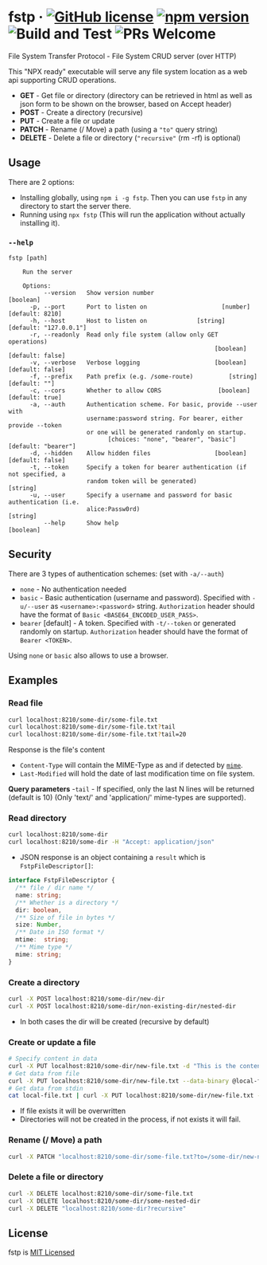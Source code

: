 # fstp &middot; [![GitHub license](https://img.shields.io/badge/license-MIT-blue.svg)](https://github.com/elisherer/fstp/blob/master/LICENSE) [![npm version](https://img.shields.io/npm/v/fstp.svg?style=flat)](https://www.npmjs.com/package/fstp) ![Build and Test](https://github.com/elisherer/fstp/workflows/Build%20and%20Test/badge.svg) ![PRs Welcome](https://img.shields.io/badge/PRs-welcome-brightgreen.svg)

File System Transfer Protocol - File System CRUD server (over HTTP)

This "NPX ready" executable will serve any file system location as a web api supporting CRUD operations.
- **GET** - Get file or directory (directory can be retrieved in html as well as json form to be shown on the browser, based on Accept header)
- **POST** - Create a directory (recursive)
- **PUT** - Create a file or update
- **PATCH** - Rename (/ Move) a path (using a `"to"` query string)
- **DELETE** - Delete a file or directory (`"recursive"` (rm -rf) is optional)

## Usage

There are 2 options:
- Installing globally, using `npm i -g fstp`.
Then you can use `fstp` in any directory to start the server there.
- Running using `npx fstp` (This will run the application without actually installing it).

### `--help`
```
fstp [path]
    
    Run the server
    
    Options:
          --version   Show version number                                  [boolean]
      -p, --port      Port to listen on                     [number] [default: 8210]
      -h, --host      Host to listen on              [string] [default: "127.0.0.1"]
      -r, --readonly  Read only file system (allow only GET operations)
                                                          [boolean] [default: false]
      -v, --verbose   Verbose logging                     [boolean] [default: false]
      -f, --prefix    Path prefix (e.g. /some-route)          [string] [default: ""]
      -c, --cors      Whether to allow CORS                [boolean] [default: true]
      -a, --auth      Authentication scheme. For basic, provide --user with
                      username:password string. For bearer, either provide --token
                      or one will be generated randomly on startup.
                            [choices: "none", "bearer", "basic"] [default: "bearer"]
      -d, --hidden    Allow hidden files                  [boolean] [default: false]
      -t, --token     Specify a token for bearer authentication (if not specified, a
                      random token will be generated)                       [string]
      -u, --user      Specify a username and password for basic authentication (i.e.
                      alice:Passw0rd)                                       [string]
          --help      Show help                                            [boolean]
```

## Security

There are 3 types of authentication schemes: (set with `-a/--auth`)
- `none` - No authentication needed
- `basic` - Basic authentication (username and password). Specified with `-u/--user` as `<username>:<password>` string. `Authorization` header should have the format of `Basic <BASE64_ENCODED_USER_PASS>`.
- `bearer` [default] - A token. Specified with `-t/--token` or generated randomly on startup. `Authorization` header should have the format of `Bearer <TOKEN>`.

Using `none` or `basic` also allows to use a browser.

## Examples

### Read file

```bash
curl localhost:8210/some-dir/some-file.txt
curl localhost:8210/some-dir/some-file.txt?tail
curl localhost:8210/some-dir/some-file.txt?tail=20
```

Response is the file's content
- `Content-Type` will contain the MIME-Type as and if detected by [`mime`](https://github.com/broofa/mime).
- `Last-Modified` will hold the date of last modification time on file system.

**Query parameters**
-`tail` - If specified, only the last N lines will be returned (default is 10) (Only 'text/' and 'application/' mime-types are supported).

### Read directory

```bash
curl localhost:8210/some-dir
curl localhost:8210/some-dir -H "Accept: application/json"
```

* JSON response is an object containing a `result` which is `FstpFileDescriptor[]`: 
```typescript
interface FstpFileDescriptor {
  /** file / dir name */
  name: string;
  /** Whether is a directory */
  dir: boolean,
  /** Size of file in bytes */
  size: Number,
  /** Date in ISO format */
  mtime:  string;
  /** Mime type */
  mime: string;
}
```

### Create a directory

```bash
curl -X POST localhost:8210/some-dir/new-dir
curl -X POST localhost:8210/some-dir/non-existing-dir/nested-dir
```

* In both cases the dir will be created (recursive by default)

### Create or update a file

```bash
# Specify content in data
curl -X PUT localhost:8210/some-dir/new-file.txt -d "This is the content"
# Get data from file
curl -X PUT localhost:8210/some-dir/new-file.txt --data-binary @local-file.txt
# Get data from stdin
cat local-file.txt | curl -X PUT localhost:8210/some-dir/new-file.txt --data-binary @-
```

* If file exists it will be overwritten
* Directories will not be created in the process, if not exists it will fail.

### Rename (/ Move) a path

```bash
curl -X PATCH "localhost:8210/some-dir/some-file.txt?to=/some-dir/new-name.txt"
```

### Delete a file or directory

```bash
curl -X DELETE localhost:8210/some-dir/some-file.txt
curl -X DELETE localhost:8210/some-dir/some-nested-dir
curl -X DELETE "localhost:8210/some-dir?recursive"
```

## License

fstp is [MIT Licensed](https://github.com/elisherer/fstp/blob/master/LICENSE)
